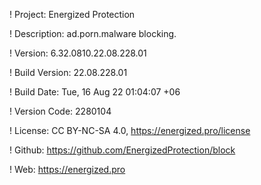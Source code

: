 ! Project: Energized Protection

! Description: ad.porn.malware blocking.

! Version: 6.32.0810.22.08.228.01

! Build Version: 22.08.228.01

! Build Date: Tue, 16 Aug 22 01:04:07 +06

! Version Code: 2280104

! License: CC BY-NC-SA 4.0, https://energized.pro/license

! Github: https://github.com/EnergizedProtection/block

! Web: https://energized.pro
